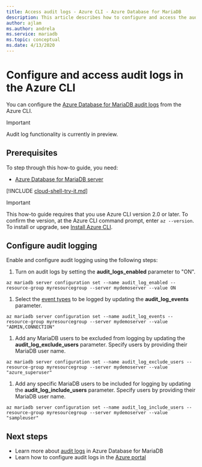 ```yaml
---
title: Access audit logs - Azure CLI - Azure Database for MariaDB
description: This article describes how to configure and access the audit logs in Azure Database for MariaDB from the Azure CLI.
author: ajlam
ms.author: andrela
ms.service: mariadb
ms.topic: conceptual
ms.date: 4/13/2020
---
```


# Configure and access audit logs in the Azure CLI

You can configure the [Azure Database for MariaDB audit logs](concepts-audit-logs.md) from the Azure CLI.

> [!IMPORTANT]
> Audit log functionality is currently in preview.

## Prerequisites

To step through this how-to guide, you need:

- [Azure Database for MariaDB server](quickstart-create-mariadb-server-database-using-azure-portal.md)

[!INCLUDE [cloud-shell-try-it.md](../../includes/cloud-shell-try-it.md)]

> [!IMPORTANT]
> This how-to guide requires that you use Azure CLI version 2.0 or later. To confirm the version, at the Azure CLI command prompt, enter `az --version`. To install or upgrade, see [Install Azure CLI]( /cli/azure/install-azure-cli).

## Configure audit logging

Enable and configure audit logging using the following steps: 

1. Turn on audit logs by setting the **audit_logs_enabled** parameter to "ON". 
```azurecli-interactive
az mariadb server configuration set --name audit_log_enabled --resource-group myresourcegroup --server mydemoserver --value ON
```

1. Select the [event types](concepts-audit-logs.md#configure-audit-logging) to be logged by updating the **audit_log_events** parameter.
```azurecli-interactive
az mariadb server configuration set --name audit_log_events --resource-group myresourcegroup --server mydemoserver --value "ADMIN,CONNECTION"
```

1. Add any MariaDB users to be excluded from logging by updating the **audit_log_exclude_users** parameter. Specify users by providing their MariaDB user name.
```azurecli-interactive
az mariadb server configuration set --name audit_log_exclude_users --resource-group myresourcegroup --server mydemoserver --value "azure_superuser"
```

1. Add any specific MariaDB users to be included for logging by updating the **audit_log_include_users** parameter. Specify users by providing their MariaDB user name.
```azurecli-interactive
az mariadb server configuration set --name audit_log_include_users --resource-group myresourcegroup --server mydemoserver --value "sampleuser"
```

## Next steps

- Learn more about [audit logs](concepts-audit-logs.md) in Azure Database for MariaDB
- Learn how to configure audit logs in the [Azure portal](howto-configure-audit-logs-portal.md)